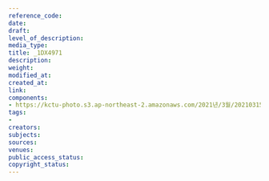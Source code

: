 ```yaml
---
reference_code: 
date: 
draft: 
level_of_description: 
media_type: 
title: _1DX4971
description: 
weight: 
modified_at: 
created_at: 
link: 
components:
- https://kctu-photo.s3.ap-northeast-2.amazonaws.com/2021년/3월/20210315_'거침없는+민주노총!+110만의+총파업'+2021년+민주노총+투쟁선포+기자회견/_1DX4971.jpg
tags:
- 
creators: 
subjects: 
sources: 
venues: 
public_access_status: 
copyright_status: 
---
```

